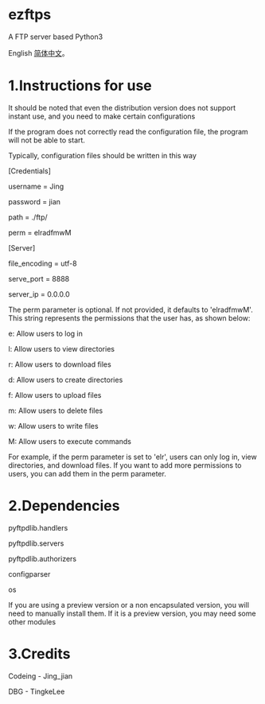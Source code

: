 # ezftps
A FTP server based Python3

English [简体中文](README_cn.md "The Chinese version of this manual")。

# 1.Instructions for use

It should be noted that even the distribution version does not support instant use, and you need to make certain configurations

If the program does not correctly read the configuration file, the program will not be able to start.

Typically, configuration files should be written in this way



[Credentials]

username = Jing

password = jian

path = ./ftp/

perm = elradfmwM

[Server]

file_encoding = utf-8

serve_port = 8888

server_ip = 0.0.0.0



The perm parameter is optional. If not provided, it defaults to 'elradfmwM'. This string represents the permissions that the user has, as shown below:

e: Allow users to log in

l: Allow users to view directories

r: Allow users to download files

d: Allow users to create directories

f: Allow users to upload files

m: Allow users to delete files

w: Allow users to write files

M: Allow users to execute commands

For example, if the perm parameter is set to 'elr', users can only log in, view directories, and download files. If you want to add more permissions to users, you can add them in the perm parameter.



# 2.Dependencies

pyftpdlib.handlers

pyftpdlib.servers

pyftpdlib.authorizers

configparser

os

If you are using a preview version or a non encapsulated version, you will need to manually install them. If it is a preview version, you may need some other modules



# 3.Credits

Codeing - Jing_jian

DBG - TingkeLee



